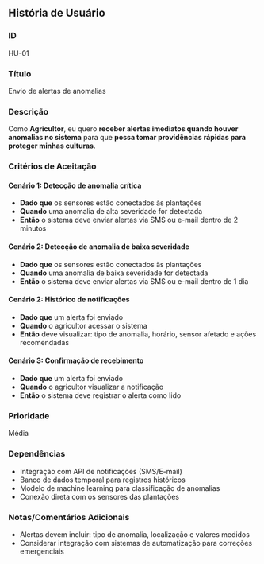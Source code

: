 ## História de Usuário

### ID  
HU-01

### Título  
Envio de alertas de anomalias

### Descrição  
Como **Agricultor**, eu quero **receber alertas imediatos quando houver anomalias no sistema** para que **possa tomar providências rápidas para proteger minhas culturas**.

### Critérios de Aceitação

#### Cenário 1: Detecção de anomalia crítica
- **Dado que** os sensores estão conectados às plantações  
- **Quando** uma anomalia de alta severidade for detectada  
- **Então** o sistema deve enviar alertas via SMS ou e-mail dentro de 2 minutos

#### Cenário 2: Detecção de anomalia de baixa severidade
- **Dado que** os sensores estão conectados às plantações  
- **Quando** uma anomalia de baixa severidade for detectada  
- **Então** o sistema deve enviar alertas via SMS ou e-mail dentro de 1 dia

#### Cenário 2: Histórico de notificações
- **Dado que** um alerta foi enviado  
- **Quando** o agricultor acessar o sistema  
- **Então** deve visualizar: tipo de anomalia, horário, sensor afetado e ações recomendadas

#### Cenário 3: Confirmação de recebimento
- **Dado que** um alerta foi enviado  
- **Quando** o agricultor visualizar a notificação  
- **Então** o sistema deve registrar o alerta como lido

### Prioridade  
Média

### Dependências  
- Integração com API de notificações (SMS/E-mail)  
- Banco de dados temporal para registros históricos  
- Modelo de machine learning para classificação de anomalias
- Conexão direta com os sensores das plantações

### Notas/Comentários Adicionais
- Alertas devem incluir: tipo de anomalia, localização  e valores medidos  
- Considerar integração com sistemas de automatização para correções emergenciais
